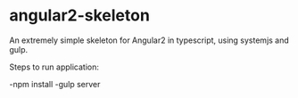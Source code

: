 # angular2-skeleton
An extremely simple skeleton for Angular2 in typescript,
using systemjs and gulp.

Steps to run application:

-npm install
-gulp server
